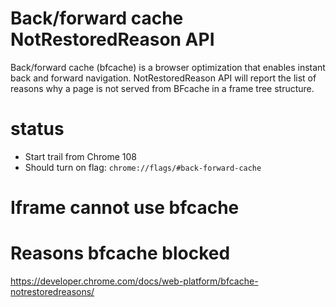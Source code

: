 # Back/forward cache NotRestoredReason API
Back/forward cache (bfcache) is a browser optimization that enables instant back and forward navigation.
NotRestoredReason API will report the list of reasons why a page is not served from BFcache in a frame tree structure.

# status
- Start trail from Chrome 108
- Should turn on flag: `chrome://flags/#back-forward-cache`

# Iframe cannot use bfcache

# Reasons bfcache blocked
https://developer.chrome.com/docs/web-platform/bfcache-notrestoredreasons/ 